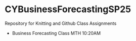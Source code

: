 # CYBusinessForecastingSP25
Repository for Knitting and Github Class Assignments
- Business Forecasting Class MTH 10:20AM
